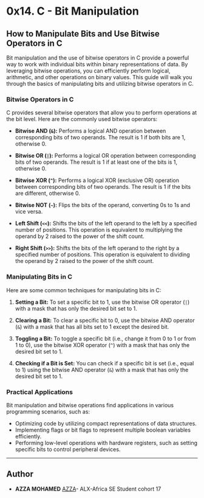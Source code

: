 # 0x14. C - Bit Manipulation

## How to Manipulate Bits and Use Bitwise Operators in C

Bit manipulation and the use of bitwise operators in C provide a powerful way to work with individual bits within binary representations of data. By leveraging bitwise operations, you can efficiently perform logical, arithmetic, and other operations on binary values. This guide will walk you through the basics of manipulating bits and utilizing bitwise operators in C.

### Bitwise Operators in C

C provides several bitwise operators that allow you to perform operations at the bit level. Here are the commonly used bitwise operators:

- **Bitwise AND (`&`):** Performs a logical AND operation between corresponding bits of two operands. The result is 1 if both bits are 1, otherwise 0.

- **Bitwise OR (`|`):** Performs a logical OR operation between corresponding bits of two operands. The result is 1 if at least one of the bits is 1, otherwise 0.

- **Bitwise XOR (`^`):** Performs a logical XOR (exclusive OR) operation between corresponding bits of two operands. The result is 1 if the bits are different, otherwise 0.

- **Bitwise NOT (`~`):** Flips the bits of the operand, converting 0s to 1s and vice versa.

- **Left Shift (`<<`):** Shifts the bits of the left operand to the left by a specified number of positions. This operation is equivalent to multiplying the operand by 2 raised to the power of the shift count.

- **Right Shift (`>>`):** Shifts the bits of the left operand to the right by a specified number of positions. This operation is equivalent to dividing the operand by 2 raised to the power of the shift count.

### Manipulating Bits in C

Here are some common techniques for manipulating bits in C:

1. **Setting a Bit:** To set a specific bit to 1, use the bitwise OR operator (`|`) with a mask that has only the desired bit set to 1.

2. **Clearing a Bit:** To clear a specific bit to 0, use the bitwise AND operator (`&`) with a mask that has all bits set to 1 except the desired bit.

3. **Toggling a Bit:** To toggle a specific bit (i.e., change it from 0 to 1 or from 1 to 0), use the bitwise XOR operator (`^`) with a mask that has only the desired bit set to 1.

4. **Checking if a Bit is Set:** You can check if a specific bit is set (i.e., equal to 1) using the bitwise AND operator (`&`) with a mask that has only the desired bit set to 1.

### Practical Applications

Bit manipulation and bitwise operations find applications in various programming scenarios, such as:

- Optimizing code by utilizing compact representations of data structures.
- Implementing flags or bit flags to represent multiple boolean variables efficiently.
- Performing low-level operations with hardware registers, such as setting specific bits to control peripheral devices.
---

## Author
* **AZZA MOHAMED** [AZZA](https://github.com/medazza)- ALX-Africa SE Student cohort 17